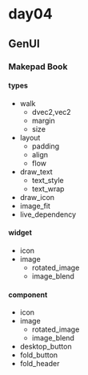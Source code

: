 # day04

## GenUI

### Makepad Book

#### types

- walk
  - dvec2,vec2
  - margin
  - size
- layout
  - padding
  - align
  - flow
- draw_text
  - text_style
  - text_wrap
- draw_icon
- image_fit
- live_dependency


#### widget

- icon
- image
  - rotated_image
  - image_blend


#### component

- icon
- image
  - rotated_image
  - image_blend
- desktop_button
- fold_button
- fold_header
